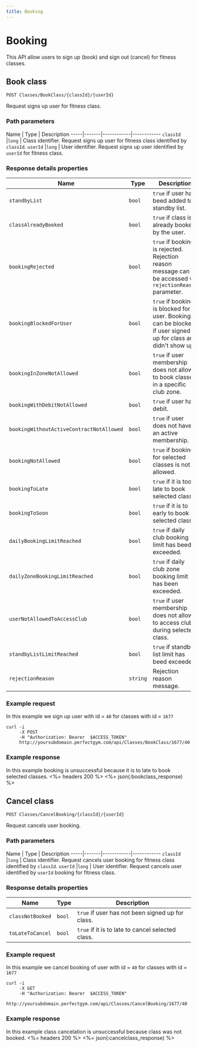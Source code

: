 ```yaml
---
title: Booking
---
```


# Booking

This API allow users to sign up (book) and sign out (cancel) for fitness classes.


## Book class

    POST Classes/BookClass/{classId}/{userId} 

Request signs up user for fitness class.


### Path parameters

Name         | Type       | Description
-----|-------|------------|------------
`classId`    |`long`      | Class identifier. Request signs up user for fitness class identified by `classId`.
`userId`     |`long`      | User identifier.  Request signs up user identified by `userId` for fitness class.


### Response details properties

Name            							| Type      | Description
-----|----------|----------------------------------------------------
`standbyList`     							|`bool`   	| `true` if user has beed added to standby list.
`classAlreadyBooked`     					|`bool`   	| `true` if class is already booked by the user.
`bookingRejected`    						|`bool`     | `true` if booking is rejected. Rejection reason message can be accessed via `rejectionReason` parameter.
`bookingBlockedForUser`            			|`bool`     | `true` if booking is blocked for user. Booking can be blocked if user signed up for class and didn't show up.
`bookingInZoneNotAllowed`     				|`bool`     | `true` if user membership does not allow to book classes in a specific club zone.
`bookingWithDebitNotAllowed`     			|`bool`     | `true` if user has debit.
`bookingWithoutActiveContractNotAllowed`	|`bool`     | `true` if user does not have an active membership.
`bookingNotAllowed`       					|`bool`     | `true` if booking for selected classes is not allowed.
`bookingToLate`								|`bool`     | `true` if it is too late to book selected class.
`bookingToSoon`								|`bool`     | `true` if it is to early to book selected class.
`dailyBookingLimitReached`					|`bool`     | `true` if daily club booking limit has beed exceeded.
`dailyZoneBookingLimitReached`				|`bool`     | `true` if daily club zone booking limit has been exceeded.
`userNotAllowedToAccessClub`				|`bool`     | `true` if user membership does not allow to access club during selected class.
`standbyListLimitReached`					|`bool`     | `true` if standby list limit has beed exceeded.
`rejectionReason`							|`string`	| Rejection reason message.


### Example request

In this example we sign up user with id = `40` for classes with id = `1677`

``` command-line
curl -i 
     -X POST 
     -H "Authorization: Bearer  $ACCESS_TOKEN"  
     http://yoursubdomain.perfectgym.com/api/Classes/BookClass/1677/40
```


### Example response

In this example booking is unsuccessful because it is to late to book selected classes.
<%= headers 200 %>
<%= json(:bookclass_response) %>



## Cancel class

    POST Classes/CancelBooking/{classId}/{userId}

Request cancels user booking.


### Path parameters

Name         | Type       | Description
-----|-------|------------|------------
`classId`    |`long`      | Class identifier. Request cancels user booking for fitness class identified by `classId`.
`userId`     |`long`      | User identifier.  Request cancels user identified by `userId` booking for fitness class.


### Response details properties

Name            	| Type      | Description
-----|--------------|------------------------
`classNotBooked`    |`bool`   	| `true` if user has not been signed up for class.
`toLateToCancel`	|`bool`   	| `true` if it is to late to cancel selected class.


### Example request

In this example we cancel booking of user with id = `40` for classes with id = `1677`

``` command-line
curl -i 
     -X GET 
     -H "Authorization: Bearer  $ACCESS_TOKEN"  
     http://yoursubdomain.perfectgym.com/api/Classes/CancelBooking/1677/40
```


### Example response

In this example class cancelation is unsuccessful because class was not booked.
<%= headers 200 %>
<%= json(:cancelclass_response) %>




[ClassesTypes]:  /api/classes/classestypes#properties
